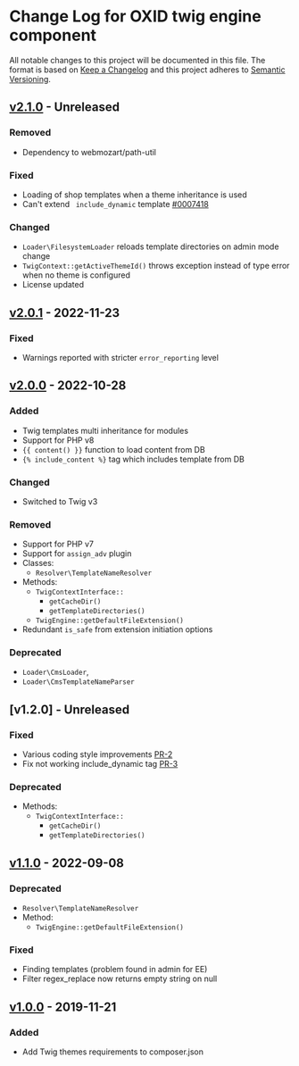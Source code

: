 # Change Log for OXID twig engine component

All notable changes to this project will be documented in this file.
The format is based on [Keep a Changelog](http://keepachangelog.com/)
and this project adheres to [Semantic Versioning](http://semver.org/).

## [v2.1.0] - Unreleased

### Removed
- Dependency to webmozart/path-util

### Fixed
- Loading of shop templates when a theme inheritance is used
- Can't extend ` include_dynamic` template [#0007418](https://bugs.oxid-esales.com/view.php?id=7418)

### Changed
- `Loader\FilesystemLoader` reloads template directories on admin mode change
- `TwigContext::getActiveThemeId()` throws exception instead of type error when no theme is configured
- License updated

## [v2.0.1] - 2022-11-23

### Fixed
- Warnings reported with stricter `error_reporting` level

## [v2.0.0] - 2022-10-28

### Added
- Twig templates multi inheritance for modules
- Support for PHP v8
- `{{ content() }}` function to load content from DB
- `{% include_content %}` tag which includes template from DB

### Changed
- Switched to Twig v3

### Removed
- Support for PHP v7
- Support for `assign_adv` plugin
- Classes:
  - `Resolver\TemplateNameResolver`
- Methods:
    - `TwigContextInterface::`
        - `getCacheDir()`
        - `getTemplateDirectories()`
    - `TwigEngine::getDefaultFileExtension()`
- Redundant `is_safe` from extension initiation options

### Deprecated
- `Loader\CmsLoader`,
- `Loader\CmsTemplateNameParser`

## [v1.2.0] - Unreleased

### Fixed
- Various coding style improvements [PR-2](https://github.com/OXID-eSales/twig-component/pull/2)
- Fix not working include_dynamic tag [PR-3](https://github.com/OXID-eSales/twig-component/pull/3)

### Deprecated
- Methods:
    - `TwigContextInterface::`
      - `getCacheDir()`
      - `getTemplateDirectories()`

## [v1.1.0] - 2022-09-08

### Deprecated
- `Resolver\TemplateNameResolver`
- Method:
    - `TwigEngine::getDefaultFileExtension()`

### Fixed
- Finding templates (problem found in admin for EE)
- Filter regex_replace now returns empty string on null

## [v1.0.0] - 2019-11-21

### Added
- Add Twig themes requirements to composer.json

[v2.1.0]: https://github.com/OXID-eSales/twig-component/compare/v2.0.1...v2.1.0
[v2.0.1]: https://github.com/OXID-eSales/twig-component/compare/v2.0.0...v2.0.1
[v2.0.0]: https://github.com/OXID-eSales/twig-component/compare/v1.1.0...v2.0.0
[v1.1.0]: https://github.com/OXID-eSales/twig-component/compare/v1.0.0...v1.1.0
[v1.0.0]: https://github.com/OXID-eSales/twig-component/releases/tag/v1.0.0
